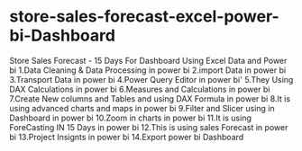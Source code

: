 # store-sales-forecast-excel-power-bi-Dashboard

Store Sales Forecast - 15 Days For Dashboard Using Excel Data and Power bi
1.Data Cleaning & Data Processing in power bi
2.import Data in power bi
3.Transport Data in power bi
4.Power Query Editor in power bi'
5.They Using DAX Calculations in power bi
6.Measures and Calculations in power bi
7.Create New columns and Tables and using DAX Formula in power bi
8.It is using advanced charts and maps in power bi
9.Filter and Slicer using in Dashboard in power bi
10.Zoom in charts in power bi
11.It is using ForeCasting IN 15 Days in power bi
12.This is using sales Forecast in power bi
13.Project Insignts in power bi
14.Export power bi Dashboard
